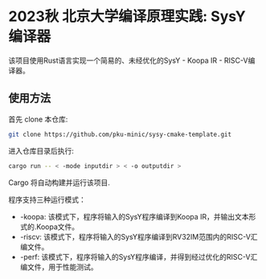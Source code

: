 # 2023秋 北京大学编译原理实践: SysY 编译器

该项目使用Rust语言实现一个简易的、未经优化的SysY - Koopa IR - RISC-V编译器。

## 使用方法

首先 clone 本仓库:

```sh
git clone https://github.com/pku-minic/sysy-cmake-template.git
```

进入仓库目录后执行:

```sh
cargo run -- < -mode inputdir > < -o outputdir >
```

Cargo 将自动构建并运行该项目.

程序支持三种运行模式：

* -koopa: 该模式下，程序将输入的SysY程序编译到Koopa IR，并输出文本形式的.Koopa文件。
* -riscv: 该模式下，程序将输入的SysY程序编译到RV32IM范围内的RISC-V汇编文件。
* -perf:  该模式下，程序将输入的SysY程序编译，并得到经过优化的RISC-V汇编文件，用于性能测试。

